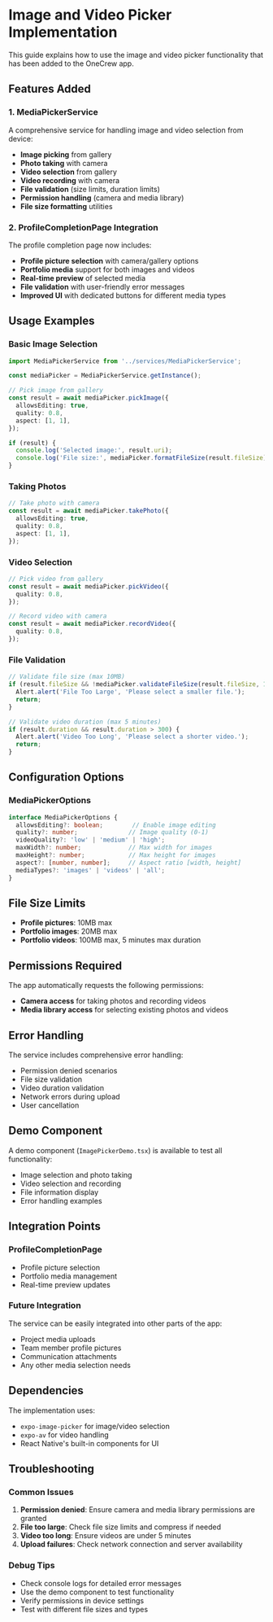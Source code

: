 # Image and Video Picker Implementation

This guide explains how to use the image and video picker functionality that has been added to the OneCrew app.

## Features Added

### 1. MediaPickerService
A comprehensive service for handling image and video selection from device:
- **Image picking** from gallery
- **Photo taking** with camera
- **Video selection** from gallery
- **Video recording** with camera
- **File validation** (size limits, duration limits)
- **Permission handling** (camera and media library)
- **File size formatting** utilities

### 2. ProfileCompletionPage Integration
The profile completion page now includes:
- **Profile picture selection** with camera/gallery options
- **Portfolio media** support for both images and videos
- **Real-time preview** of selected media
- **File validation** with user-friendly error messages
- **Improved UI** with dedicated buttons for different media types

## Usage Examples

### Basic Image Selection
```typescript
import MediaPickerService from '../services/MediaPickerService';

const mediaPicker = MediaPickerService.getInstance();

// Pick image from gallery
const result = await mediaPicker.pickImage({
  allowsEditing: true,
  quality: 0.8,
  aspect: [1, 1],
});

if (result) {
  console.log('Selected image:', result.uri);
  console.log('File size:', mediaPicker.formatFileSize(result.fileSize));
}
```

### Taking Photos
```typescript
// Take photo with camera
const result = await mediaPicker.takePhoto({
  allowsEditing: true,
  quality: 0.8,
  aspect: [1, 1],
});
```

### Video Selection
```typescript
// Pick video from gallery
const result = await mediaPicker.pickVideo({
  quality: 0.8,
});

// Record video with camera
const result = await mediaPicker.recordVideo({
  quality: 0.8,
});
```

### File Validation
```typescript
// Validate file size (max 10MB)
if (result.fileSize && !mediaPicker.validateFileSize(result.fileSize, 10)) {
  Alert.alert('File Too Large', 'Please select a smaller file.');
  return;
}

// Validate video duration (max 5 minutes)
if (result.duration && result.duration > 300) {
  Alert.alert('Video Too Long', 'Please select a shorter video.');
  return;
}
```

## Configuration Options

### MediaPickerOptions
```typescript
interface MediaPickerOptions {
  allowsEditing?: boolean;        // Enable image editing
  quality?: number;              // Image quality (0-1)
  videoQuality?: 'low' | 'medium' | 'high';
  maxWidth?: number;             // Max width for images
  maxHeight?: number;            // Max height for images
  aspect?: [number, number];     // Aspect ratio [width, height]
  mediaTypes?: 'images' | 'videos' | 'all';
}
```

## File Size Limits

- **Profile pictures**: 10MB max
- **Portfolio images**: 20MB max
- **Portfolio videos**: 100MB max, 5 minutes max duration

## Permissions Required

The app automatically requests the following permissions:
- **Camera access** for taking photos and recording videos
- **Media library access** for selecting existing photos and videos

## Error Handling

The service includes comprehensive error handling:
- Permission denied scenarios
- File size validation
- Video duration validation
- Network errors during upload
- User cancellation

## Demo Component

A demo component (`ImagePickerDemo.tsx`) is available to test all functionality:
- Image selection and photo taking
- Video selection and recording
- File information display
- Error handling examples

## Integration Points

### ProfileCompletionPage
- Profile picture selection
- Portfolio media management
- Real-time preview updates

### Future Integration
The service can be easily integrated into other parts of the app:
- Project media uploads
- Team member profile pictures
- Communication attachments
- Any other media selection needs

## Dependencies

The implementation uses:
- `expo-image-picker` for image/video selection
- `expo-av` for video handling
- React Native's built-in components for UI

## Troubleshooting

### Common Issues
1. **Permission denied**: Ensure camera and media library permissions are granted
2. **File too large**: Check file size limits and compress if needed
3. **Video too long**: Ensure videos are under 5 minutes
4. **Upload failures**: Check network connection and server availability

### Debug Tips
- Check console logs for detailed error messages
- Use the demo component to test functionality
- Verify permissions in device settings
- Test with different file sizes and types

